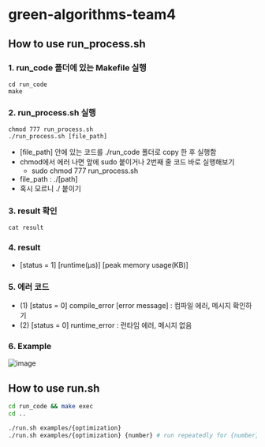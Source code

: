 # green-algorithms-team4

## How to use run_process.sh

### 1. run_code 폴더에 있는 Makefile 실행
```shell
cd run_code
make
```

### 2. run_process.sh 실행
```shell
chmod 777 run_process.sh
./run_process.sh [file_path]
```
* [file_path] 안에 있는 코드를 ./run_code 폴더로 copy 한 후 실행함
* chmod에서 에러 나면 앞에 sudo 붙이거나 2번째 줄 코드 바로 실행해보기
  * sudo chmod 777 run_process.sh
* file_path : ./[path]
* 혹시 모르니 ./ 붙이기

### 3. result 확인

```shell
cat result
```

### 4. result
* [status = 1] [runtime(μs)] [peak memory usage(KB)]

### 5. 에러 코드
* (1) [status = 0] compile_error [error message] : 컴파일 에러, 메시지 확인하기
* (2) [status = 0] runtime_error : 런타임 에러, 메시지 없음

### 6. Example
![image](https://github.com/pendant-k/green-algorithms-team4/assets/81512592/3fc4c13f-31ea-44c4-9acc-f11f22e12d88)


## How to use run.sh

```bash
cd run_code && make exec
cd ..

./run.sh examples/{optimization}
./run.sh examples/{optimization} {number} # run repeatedly for {number} times
```
